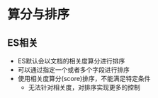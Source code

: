 # 算分与排序

## ES相关

- ES默认会以文档的相关度算分进行排序
- 可以通过指定一个或者多个字段进行排序
- 使用相关度算分(score)排序，不能满足特定条件
  - 无法针对相关度，对排序实现更多的控制


